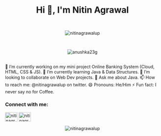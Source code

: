 <h1 align="center">Hi 👋, I'm Nitin Agrawal</h1>
<br/>
<p align="center"> <img src="https://komarev.com/ghpvc/?username=nitinagrawalupg&label=Profile%20views&color=0e75b6&style=flat" alt="nitinagrawalup" /> </p>
<br>
<p align="center"> <img align="center" src="https://github-readme-stats.vercel.app/api?username=anushka23g&show_icons=true&locale=en" alt="anushka23g" /></p>
<br>
🔭 I’m currently working on my mini project Online Banking System (Cloud, HTML, CSS & JS).
🌱 I’m currently learning Java & Data Structures.
👯 I’m looking to collaborate on Web Dev projects.
💬 Ask me about Java.
📫 How to reach me: @nitinagrawalup on twitter.
😄 Pronouns: He/Him
⚡ Fun fact: I never say no for Coffee.

<h3 align="left">Connect with me:</h3>
<p align="left"> 
<a href="https://linkedin.com/in/nitinagrawalup" target="blank"><img align="center" src="https://cdn.jsdelivr.net/npm/simple-icons@3.0.1/icons/linkedin.svg" alt="nitinagrawalup" height="30" width="40" /></a>
<a href="https://www.hackerrank.com/nitinagrawalup" target="blank"><img align="center" src="https://cdn.jsdelivr.net/npm/simple-icons@3.0.1/icons/hackerrank.svg" alt="nitinagrawalup" height="30" width="40" /></a>
</p>

<p align="center"><img align="center" src="https://github-readme-streak-stats.herokuapp.com/?user=nitinagrawalup&" alt="nitinagrawalup" /></p>
